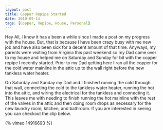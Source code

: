 ```yaml
---
layout: post
title: Copper Repipe Started
date: 2010-09-14
tags: [Copper, Repipe, House, Personal]
---
```

Hey All, I know it has a been a while since I made a post on my progress with
the house. But, that is because I have been crazy busy with me new job and have
also been sick for a decent amount of that time. Anyways, my parents were
visiting from Virginia this past weekend so my Dad came over to my house and
helped me on Saturday and Sunday for bit with the copper repipe I recently
started. Prior to my Dad getting here I ran all the copper for the cold water
mainline in the attic up to the wall right before the new tankless water
heater.

On Saturday and Sunday my Dad and I finished running the cold through that
wall, connecting the cold to the tankless water heater, running the hot into
the attic, and wiring the electrical for the tankless and connecting it. This
leaves me with needing to finish running the hot mainline with the rest of the
valves in the attic and then doing room drops as necessary for the new laundry
room, kitchen, and bathroom. If you are interested in seeing you can checkout
the clip below.

{% vimeo 14916693 %}
